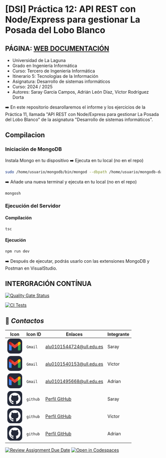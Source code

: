 # [DSI] Práctica 12: API REST con Node/Express para gestionar La Posada del Lobo Blanco
## PÁGINA: [WEB DOCUMENTACIÓN](https://ull-esit-inf-dsi-2425.github.io/prct11-witcher-api-groupf/)
* Universidad de La Laguna
* Grado en Ingeniería Informática
* Curso: Tercero de Ingeniería Informática
* Itinerario 5: Tecnologías de la Información
* Asignatura: Desarrollo de sistemas informáticos
* Curso: 2024 / 2025
* Autores: Saray García Campos, Adrián León Díaz, Víctor Rodríguez Dorta
  
➡️ En este repositorio desarollaremos el informe y los ejercicios de la Práctica 11, llamada "API REST con Node/Express para gestionar La Posada del Lobo Blanco" de la asignatura "Desarrollo de sistemas informáticos".

## Compilacion

### Iniciación de MongoDB
Instala Mongo en tu dispositivo
➡️ Ejecuta en tu local  (no en el repo)
```Bash
sudo /home/usuario/mongodb/bin/mongod --dbpath /home/usuario/mongodb-data/
```
➡️ Añade una nueva terminal y ejecuta en tu local (no en el repo)
```Bash
mongosh
```

### Ejecución del Servidor

#### Compilación
```Bash
tsc
```
#### Ejecución
```Bash
npm run dev
```

➡️ Después de ejecutar, podrás usarlo con las extensiones MongoDB y Postman en VisualStudio.

## INTERGRACIÓN CONTÍNUA
[![Quality Gate Status](https://sonarcloud.io/api/project_badges/measure?project=ULL-ESIT-INF-DSI-2425_prct11-witcher-api-groupf&metric=alert_status)](https://sonarcloud.io/summary/new_code?id=ULL-ESIT-INF-DSI-2425_prct11-witcher-api-groupf)

[![CI Tests](https://github.com/ULL-ESIT-INF-DSI-2425/prct11-witcher-api-groupf/actions/workflows/ci.yml/badge.svg)](https://github.com/ULL-ESIT-INF-DSI-2425/prct11-witcher-api-groupf/actions/workflows/ci.yml)


## 📱 _Contactos_
Icon | Icon ID | Enlaces | Integrante
-------|--------|--------|----------
<img src="./Imagenes/Gmail-Dark.svg" width="48"> | `Gmail`  | alu0101544724@ull.edu.es | Saray
<img src="./Imagenes/Gmail-Dark.svg" width="48"> | `Gmail`  | alu0101540153@ull.edu.es | Victor
<img src="./Imagenes/Gmail-Dark.svg" width="48"> | `Gmail`  | alu0101495668@ull.edu.es | Adrian
<img src="./Imagenes/Github-Dark.svg" width="48"> | `github` | [Perfil GitHub](https://github.com/alu0101544724) | Saray
<img src="./Imagenes/Github-Dark.svg" width="48"> | `github` | [Perfil GitHub](https://github.com/alu0101540153) | Victor
<img src="./Imagenes/Github-Dark.svg" width="48"> | `github` | [Perfil GitHub]() | Adrian


[![Review Assignment Due Date](https://classroom.github.com/assets/deadline-readme-button-22041afd0340ce965d47ae6ef1cefeee28c7c493a6346c4f15d667ab976d596c.svg)](https://classroom.github.com/a/iigoPlD8)
[![Open in Codespaces](https://classroom.github.com/assets/launch-codespace-2972f46106e565e64193e422d61a12cf1da4916b45550586e14ef0a7c637dd04.svg)](https://classroom.github.com/open-in-codespaces?assignment_repo_id=19313338)
